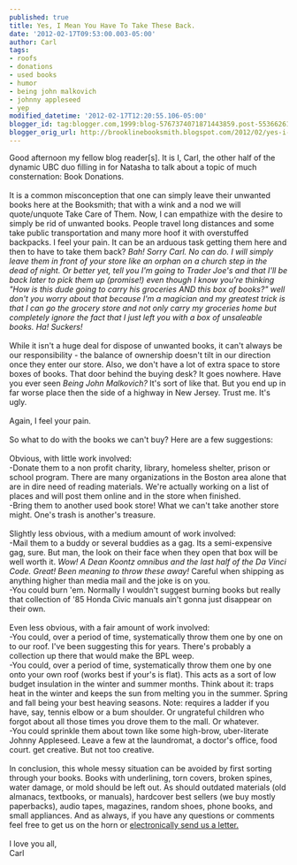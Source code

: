 ```yaml
---
published: true
title: Yes, I Mean You Have To Take These Back.
date: '2012-02-17T09:53:00.003-05:00'
author: Carl
tags:
- roofs
- donations
- used books
- humor
- being john malkovich
- johnny appleseed
- yep
modified_datetime: '2012-02-17T12:20:55.106-05:00'
blogger_id: tag:blogger.com,1999:blog-5767374071871443859.post-553662613475640880
blogger_orig_url: http://brooklinebooksmith.blogspot.com/2012/02/yes-i-mean-you-have-to-take-these-back.html
---
```


Good afternoon my fellow blog reader[s]. It is I, Carl, the other half of the dynamic UBC duo filling in for Natasha to talk about a topic of much consternation: Book Donations. <br /><br />It is a common misconception that one can simply leave their unwanted books here at the Booksmith; that with a wink and a nod we will quote/unquote Take Care of Them. Now, I can empathize with the desire to simply be rid of unwanted books. People travel long distances and some take public transportation and many more hoof it with overstuffed backpacks. I feel your pain. It can be an arduous task getting them here and then to have to take them back? <span style="font-style:italic;">Bah!</span> <span style="font-style:italic;">Sorry Carl. No can do. I will simply leave them in front of your store like an orphan on a church step in the dead of night. Or better yet, tell you I'm going to Trader Joe's and that I'll be back later to pick them up (promise!) even though I know you're thinking "How is this dude going to carry his groceries AND this box of books?" well don't you worry about that because I'm a magician and my greatest trick is that I can go the grocery store and not only carry my groceries home but completely ignore the fact that I just left you with a box of unsaleable books. Ha! Suckers!</span><br /><br />While it isn't a huge deal for dispose of unwanted books, it can't always be our responsibility - the balance of ownership doesn't tilt in our direction once they enter our store. Also, we don't have a lot of extra space to store boxes of books. That door behind the buying desk? It goes nowhere. Have you ever seen <span style="font-style:italic;">Being John Malkovich?</span> It's sort of like that. But you end up in far worse place then the side of a highway in New Jersey. Trust me. It's ugly. <br /><br />Again, I feel your pain. <br /><br />So what to do with the books we can't buy? Here are a few suggestions:<br /><br />Obvious, with little work involved:<br />-Donate them to a non profit charity, library, homeless shelter, prison or school program. There are many organizations in the Boston area alone that are in dire need of reading materials. We're actually working on a list of places and will post them online and in the store when finished.<br />-Bring them to another used book store! What we can't take another store might. One's trash is another's treasure. <br /><br />Slightly less obvious, with a medium amount of work involved:<br />-Mail them to a buddy or several buddies as a gag. Its a semi-expensive gag, sure. But man, the look on their face when they open that box will be well worth it. <span style="font-style:italic;">Wow! A Dean Koontz omnibus and the last half of the Da Vinci Code. Great! Been meaning to throw these away! </span> Careful when shipping as anything higher than media mail and the joke is on you. <br />-You could burn 'em. Normally I wouldn't suggest burning books but really that collection of '85 Honda Civic manuals ain't gonna just disappear on their own.<br /><br />Even less obvious, with a fair amount of work involved:<br />-You could, over a period of time, systematically throw them one by one on to our roof. I've been suggesting this for years. There's probably a collection up there that would make the BPL weep.  <br />-You could, over a period of time, systematically throw them one by one onto your own roof (works best if your's is flat). This acts as a sort of low budget insulation in the winter and summer months. Think about it: traps heat in the winter and keeps the sun from melting you in the summer. Spring and fall being your best heaving seasons. Note: requires a ladder if you have, say, tennis elbow or a bum shoulder. Or ungrateful children who forgot about all those times you drove them to the mall. Or whatever.<br />-You could sprinkle them about town like some high-brow, uber-literate Johnny Appleseed. Leave a few at the laundromat, a doctor's office, food court. get creative. But not too creative. <br /><br />In conclusion, this whole messy situation can be avoided by first sorting through your books. Books with underlining, torn covers, broken spines, water damage, or mold should be left out. As should outdated materials (old almanacs, textbooks, or manuals), hardcover best sellers (we buy mostly paperbacks), audio tapes, magazines, random shoes, phone books, and small appliances. And as always, if you have any questions or comments feel free to get us on the horn or <a href="mailto:ubc@brooklinebooksith.com">electronically send us a letter.</a><br /><br />I love you all,<br />Carl